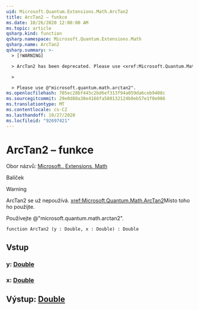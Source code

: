```yaml
---
uid: Microsoft.Quantum.Extensions.Math.ArcTan2
title: ArcTan2 – funkce
ms.date: 10/26/2020 12:00:00 AM
ms.topic: article
qsharp.kind: function
qsharp.namespace: Microsoft.Quantum.Extensions.Math
qsharp.name: ArcTan2
qsharp.summary: >-
  > [!WARNING]

  > ArcTan2 has been deprecated. Please use <xref:Microsoft.Quantum.Math.ArcTan2> instead.

  >

  > Please use @"microsoft.quantum.math.arctan2".
ms.openlocfilehash: 705ec28bf445c2bd6ef313f94a059da6ceb9408c
ms.sourcegitcommit: 29e0d88a30e4166fa580132124b0eb57e1f0e986
ms.translationtype: MT
ms.contentlocale: cs-CZ
ms.lasthandoff: 10/27/2020
ms.locfileid: "92697421"
---
```

# <a name="arctan2-function"></a>ArcTan2 – funkce

Obor názvů: [Microsoft.. Extensions. Math](xref:Microsoft.Quantum.Extensions.Math)

Balíček [](https://nuget.org/packages/)


> [!WARNING]
> ArcTan2 se už nepoužívá. <xref:Microsoft.Quantum.Math.ArcTan2>Místo toho ho použijte.
>
> Používejte @"microsoft.quantum.math.arctan2".



```qsharp
function ArcTan2 (y : Double, x : Double) : Double
```


## <a name="input"></a>Vstup

### <a name="y--double"></a>y: [Double](xref:microsoft.quantum.lang-ref.double)




### <a name="x--double"></a>x: [Double](xref:microsoft.quantum.lang-ref.double)





## <a name="output--double"></a>Výstup: [Double](xref:microsoft.quantum.lang-ref.double)


